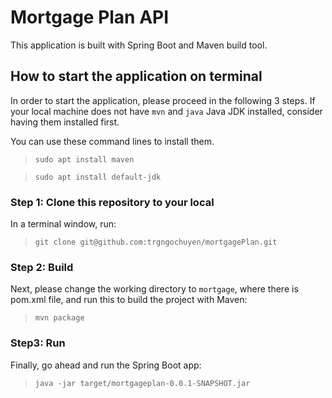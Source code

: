 # Mortgage Plan API

This application is built with Spring Boot and Maven build tool. 

## How to start the application on terminal

In order to start the application, please proceed in the following 3 steps. If your local machine does not have `mvn` and `java` Java JDK installed, consider having them installed first.

You can use these command lines to install them.

> `sudo apt install maven` 

> `sudo apt install default-jdk`

### Step 1: Clone this repository to your local 
In a terminal window, run:
> `git clone git@github.com:trgngochuyen/mortgagePlan.git`

### Step 2: Build 
Next, please change the working directory to `mortgage`, where there is pom.xml file, and run this to build the project with Maven:
> `mvn package`

### Step3: Run
Finally, go ahead and run the Spring Boot app:
> `java -jar target/mortgageplan-0.0.1-SNAPSHOT.jar`
